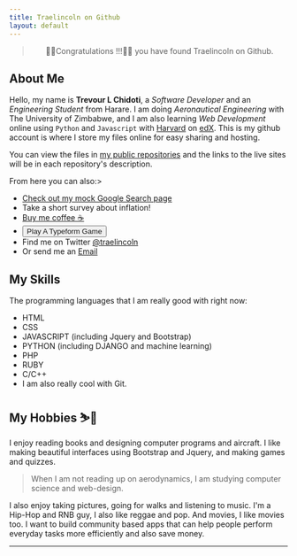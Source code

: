 ```yaml
---
title: Traelincoln on Github
layout: default
---
```


<blockquote class="alert alert-info" style = "text-align: center" > 🎉✨Congratulations !!!🎉✨ you have found Traelincoln on Github. </blockquote> 

## About Me

Hello, my name is **Trevour L Chidoti**, a _Software Developer_ and an _Engineering Student_ from Harare.
I am doing _Aeronautical Engineering_ with The University of Zimbabwe, and I am also learning _Web Development_ online using `Python` and `Javascript` with [Harvard][11] on [edX][10]. This is my github account is where I store my files online for easy sharing and hosting.

You can view the files in [my public repositories][2] and the links to the live sites will be in each repository's description.

<span id="links">From here you can also:<span>>

- [Check out my mock Google Search page](https://traelincoln.github.io/cs50w-websites/)
- Take a short survey about inflation!
- [Buy me coffee ☕][7]
- <button class="btn btn-outline-info btn-sm">
      <a style="text-decoration: none" href="{{ '/games/typeform1.html' | relative_url }}"
        > Play A Typeform Game <i class="bi bi-dice-5-fill"></i
      ></a>
    </button>
- Find me on Twitter [@traelincoln <i class="bi bi-twitter"></i>][8]
- Or send me an <a href="#contact">Email <i class="bi bi-send-plus-fill"></i></a>

## My Skills

The programming languages that I am really good with right now:

- HTML
- CSS
- JAVASCRIPT (including Jquery and Bootstrap)
- PYTHON (including DJANGO and machine learning)
- PHP
- RUBY
- C/C++
- I am also really cool with Git.

## My Hobbies ⛷️🎿

I enjoy reading books and designing computer programs and aircraft. I like making beautiful interfaces using Bootstrap and Jquery, and making games and quizzes.

> When I am not reading up on aerodynamics, I am studying computer science and web-design.

I also enjoy taking pictures, going for walks and listening to music. I'm a Hip-Hop and RNB guy, I also like reggae and pop. And movies, I like movies too. I want to build community based apps that can help people perform everyday tasks more efficiently and also save money.


---





[1]: https://traelincoln.github.io/traelincoln
[2]: https://github.com/traelincoln
[3]: https://github.com/traelincoln/cs50w-websites
[4]: https://github.com/traelincoln/cs50w-websites/docs
[5]: https://traelincoln.me
[6]: https://docs.github.com
[7]: https://www.buymeacoffee.com/thetraelinO
[8]: https://www.twitter.com/traelincoln
[9]: games/typeform1.html
[10]: https://edx.org/cs50
[11]: https://cs50.harvard.edu/web/2020
